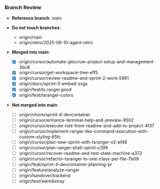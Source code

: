 ### Branch Review

- **Reference branch**: main

- **Do not touch branches**:
  - origin/main
  - origin/retro/2025-08-10-agent-retro

- **Merged into main**:
  - [x] origin/cursor/automate-gitscrum-project-setup-and-management-3bc8
  - [x] origin/cursor/get-workspace-tree-eff5
  - [x] origin/cursor/review-readme-and-sprint-2-work-5861
  - [x] origin/docs/sprint-3-embed-svgs
  - [x] origin/feat/ts.ranger.good
  - [x] origin/feat/tsranger-colors

- **Not merged into main**:
  - [ ] origin/chore/sprint-4-devcontainer
  - [ ] origin/cursor/enhance-terminal-help-and-preview-9502
  - [ ] origin/cursor/execute-role-from-readme-and-add-to-project-4f37
  - [ ] origin/cursor/implement-ranger-like-command-execution-with-custom-styling-65fc
  - [ ] origin/cursor/plan-new-sprint-with-tsranger-v2-ef48
  - [ ] origin/cursor/plan-ranger-shell-sprint-c396
  - [ ] origin/cursor/recover-readme-and-test-state-machine-a372
  - [ ] origin/cursor/refactor-tsranger-to-one-class-per-file-7b09
  - [ ] origin/feat/sprint-4-devcontainer-planning-pr
  - [ ] origin/feature/analyze-ranger
  - [ ] origin/handover/backend
  - [ ] origin/test/wentAstray
